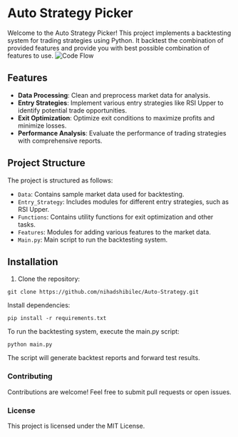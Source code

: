 
# Auto Strategy Picker

Welcome to the Auto Strategy Picker! This project implements a backtesting system for trading strategies using Python. It backtest the combination of provided features and provide you with best possible combination of features to use.
![Code Flow](https://github.com/nihadshibilec/Auto-Strategy/assets/108345955/5cc74cf0-3c47-417f-80a4-c430d73cdbc3)

## Features

- **Data Processing**: Clean and preprocess market data for analysis.
- **Entry Strategies**: Implement various entry strategies like RSI Upper to identify potential trade opportunities.
- **Exit Optimization**: Optimize exit conditions to maximize profits and minimize losses.
- **Performance Analysis**: Evaluate the performance of trading strategies with comprehensive reports.

## Project Structure

The project is structured as follows:

- `Data`: Contains sample market data used for backtesting.
- `Entry_Strategy`: Includes modules for different entry strategies, such as RSI Upper.
- `Functions`: Contains utility functions for exit optimization and other tasks.
- `Features`: Modules for adding various features to the market data.
- `Main.py`: Main script to run the backtesting system.

## Installation

1. Clone the repository:
```
git clone https://github.com/nihadshibilec/Auto-Strategy.git
```
Install dependencies:
```
pip install -r requirements.txt
```

To run the backtesting system, execute the main.py script:
```
python main.py
```
The script will generate backtest reports and forward test results.

### Contributing
Contributions are welcome! Feel free to submit pull requests or open issues.
### License
This project is licensed under the MIT License.


